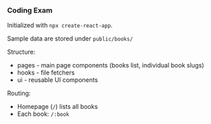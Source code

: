 ### Coding Exam

Initialized with `npx create-react-app`.

Sample data are stored under `public/books/`

Structure:

- pages - main page components (books list, individual book slugs)
- hooks - file fetchers
- ui - reusable UI components

Routing:

- Homepage (`/`) lists all books
- Each book: `/:book`

